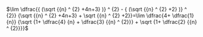 $\lim \dfrac{{ (\sqrt {{n} ^ {2} +4n+3}  )} ^ {2} - { (\sqrt {{n} ^ {2} +2}  )} ^ {2}}  {\sqrt {{n} ^ {2} +4n+3} + \sqrt {{n} ^ {2} +2}}=\lim \dfrac{4+ \dfrac{1} {n}} {\sqrt {1+ \dfrac{4} {n} + \dfrac{3} {{n} ^ {2}}} + \sqrt {1+ \dfrac{2} {{n} ^ {2}}}}$